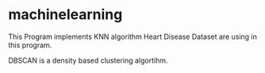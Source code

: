 # machinelearning


This Program implements KNN algorithm 
Heart Disease Dataset are using in this program.

DBSCAN is a density based clustering algortihm.

